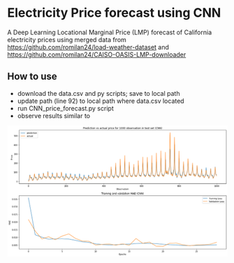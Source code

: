 # Electricity Price forecast using CNN
A Deep Learning Locational Marginal Price (LMP) forecast of California electricity prices using merged data from https://github.com/romilan24/load-weather-dataset and https://github.com/romilan24/CAISO-OASIS-LMP-downloader

## How to use
- download the data.csv and py scripts; save to local path
- update path (line 92) to local path where data.csv located
- run CNN_price_forecast.py script
- observe results similar to

![Image1](https://github.com/romilan24/CNN-price-forecast/blob/main/Prediction_vs_Actuals_CNN_price.png)
